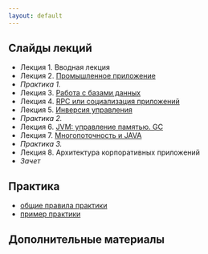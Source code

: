 ```yaml
---
layout: default
---
```


## Слайды лекций
* Лекция 1. Вводная лекция
* Лекция 2. [Промышленное приложение](lecture/lecture02.html)
* *Практика 1.*
* Лекция 3. [Работа с базами данных](lecture/lecture03.pdf)
* Лекция 4. [RPC или социализация приложений](lecture/lecture04.html)
* Лекция 5. [Инверсия управления](lecture/lecture05.html)
* *Практика 2.*
* Лекция 6. [JVM: управление памятью. GC](lecture/lecture06.pdf)
* Лекция 7. [Многопоточность и JAVA](lecture/lecture07.html)
* *Практика 3.*
* Лекция 8. Архитектура корпоративных приложений
* *Зачет*

## Практика
- [общие правила практики](doc/practice.md)
- [пример практики](doc/practice_example.md)


## Дополнительные материалы

